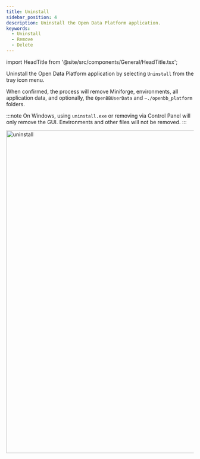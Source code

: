 ```yaml
---
title: Uninstall
sidebar_position: 4
description: Uninstall the Open Data Platform application.
keywords:
  - Uninstall
  - Remove
  - Delete
---
```


import HeadTitle from '@site/src/components/General/HeadTitle.tsx';

<HeadTitle title="Uninstall | ODP Desktop App Docs" />

Uninstall the Open Data Platform application by selecting `Uninstall` from the tray icon menu.

When confirmed, the process will remove Miniforge, environments, all application data, and optionally, the `OpenBBUserData` and `~./openbb_platform` folders.

:::note
On Windows, using `uninstall.exe` or removing via Control Panel will only remove the GUI. Environments and other files will not be removed.
:::

<img width="897" height="865" alt="uninstall" src="https://github.com/user-attachments/assets/28419487-17db-4480-a306-8073753e53d2" />
